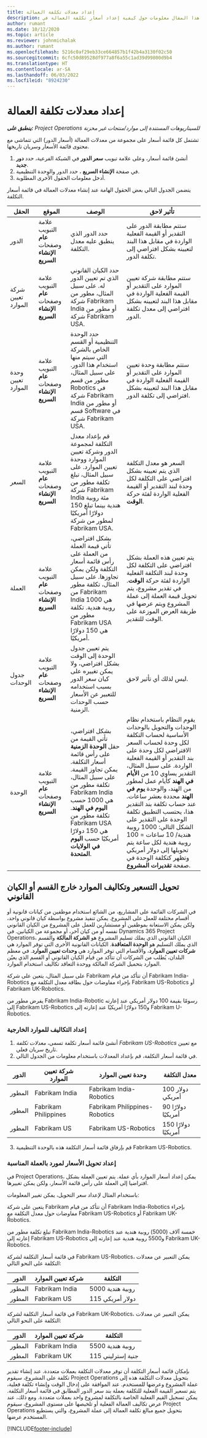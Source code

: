 ```yaml
---
title: إعداد معدلات تكلفة العمالة
description: يوفر هذا المقال معلومات حول كيفية إعداد أسعار تكلفة العمالة في Project Operations.
author: rumant
ms.date: 10/12/2020
ms.topic: article
ms.reviewer: johnmichalak
ms.author: rumant
ms.openlocfilehash: 5216c0af29eb33ce664857b1f42b4a3130f02c50
ms.sourcegitcommit: 6cfc50d89528df977a8f6a55c1ad39d99800d9b4
ms.translationtype: HT
ms.contentlocale: ar-SA
ms.lasthandoff: 06/03/2022
ms.locfileid: "8924230"
---
```

# <a name="set-up-labor-cost-rates"></a>إعداد معدلات تكلفة العمالة

_**ينطبق على:** Project Operations للسيناريوهات المستندة إلى موارد/منتجات غير مخزنة‬_


تشتمل كل قائمة أسعار على مجموعة من معدلات العمالة (أسعار الدور) التي تتماشى مع محتوى قائمة الأسعار وسريان تاريخها.‬

1. أنشئ قائمة أسعار، وعلى علامة تبويب **سعر الدور** في الشبكة الفرعية، حدد **دور جديد**.
2. في صفحة **الإنشاء السريع** ، حدد الدور والوحدة التنظيمية.
3. أدخل معلومات الحقول الأخرى المطلوبة.

يتضمن الجدول التالي بعض الحقول الهامة عند إنشاء معدلات العمالة في قائمة أسعار التكلفة.

| الحقل | الموقع | ‏‏الوصف | تأثير لاحق |
| --- | --- | --- | --- |
| الدور | علامة التبويب **عام** وصفحات **الإنشاء السريع** | حدد الدور الذي ينطبق عليه معدل التكلفة. | ستتم مطابقة الدور على التقدير أو القيمة الفعلية الواردة في مقابل هذا البند لتعيينه بشكل افتراضي إلى تكلفة الدور. |
| شركة تعيين الموارد‬ | علامة التبويب **عام** وصفحات **الإنشاء السريع** | حدد الكيان القانوني الذي تم تعيين الدور له. على سبيل المثال، مطور من شركة Fabrikam India أو مطور من شركة Fabrikam USA. | ستتم مطابقة شركة تعيين الموارد على التقدير أو القيمة الفعلية الواردة في مقابل هذا البند لتعيينه بشكل افتراضي إلى معدل تكلفة الدور. |
| وحدة تعيين الموارد | علامة التبويب **عام** وصفحات **الإنشاء السريع** | حدد الوحدة التنظيمية أو القسم الخاص بالشركة التي سيتم منها استخدام هذا الدور. على سبيل المثال، مطور من قسم Robotics في شركة Fabrikam India أو مطور من قسم Software في شركة Fabrikam USA. | ستتم مطابقة وحدة تعيين الموارد على التقدير أو القيمة الفعلية الواردة في مقابل هذا البند لتعيينه بشكل افتراضي إلى تكلفة الدور. |
| السعر | علامة التبويب **عام** وصفحات **الإنشاء السريع** | قم بإعداد معدل التكلفة لمجموعة الدور وشركة تعيين الموارد ووحدة تعيين الموارد. على سبيل المثال، تبلغ تكلفة مطور من شركة Fabrikam India مئة روبية هندية بينما تبلغ 150 دولارًا أمريكيًا لمطور من شركة Fabrikam USA. | السعر هو معدل التكلفة الذي يتم تعيينه بشكل افتراضي على التكلفة لكل وحدة لبند التقدير أو القيمة الفعلية الواردة لفئة حركة **الوقت**. |
| ‏‏العملة | علامة التبويب **عام** وصفحات **الإنشاء السريع** | بشكل افتراضي، تأتي قيمة العملة من العملة على رأس قائمة أسعار التكلفة ولكن يمكن تجاوزها. على سبيل المثال، تكلفة مطور من Fabrikam India هي 1000 روبية هندية. تكلفة مطور من Fabrikam USA هي 150 دولارًا أمريكيًا. | يتم تعيين هذه العملة بشكل افتراضي على التكلفة لكل وحدة لبند التكلفة الفعلية الواردة لفئة حركة **الوقت**. في تقدير مشروع، يتم تحويل قيمة العملة إلى عملة المشروع ويتم عرضها في طريقة العرض الموزعة على الوقت للتقدير. |
| جدول الوحدات | علامة التبويب **عام** وصفحات **الإنشاء السريع** | يتم تعيين جدول الوحدة إلى الوقت بشكل افتراضي، ولا يمكن تغييره على كيان سعر الدور بسبب استخدامه للتعبير عن الأسعار حسب الوحدات الزمنية. | ليس لذلك أي تأثير لاحق. |
| الوحدة | علامة التبويب **عام** وصفحات **الإنشاء السريع** | بشكل افتراضي، تأتي القيمة من حقل **الوحدة الزمنية** على رأس قائمة أسعار التكلفة. يمكن تجاوز القيمة. على سبيل المثال، تكلفة مطور من Fabrikam India هي 1000 حسب **اليوم في الهند**. تكلفة مطور من Fabrikam USA هي 150 دولارًا أمريكيًا حسب **اليوم في الولايات المتحدة**. | يقوم النظام باستخدام نظام الوحدات والتحويل بالوحدات الأساسية لحساب التكلفة لكل وحدة لحساب السعر الافتراضي لكل وحدة على بند التقدير أو القيمة الفعلية الواردة. على سبيل المثال، التقدير يساوي 10 من **الأيام في الهند** كأيام عمل لمطور من الهند، والوحدة **يوم في الهند** محددة بعشر ساعات. عند حساب تكلفة بند التقدير هذا، يحتسب التطبيق تكلفة الوحدة على التقدير على الشكل التالي: 1000 روبية هندية/ 10 ساعات = 100 روبية هندية لكل ساعة يتم تحويلها إلى دولار أمريكي وتظهر كتكلفة الوحدة في صفحة **تقديرات المشروع**. |

## <a name="transfer-pricing-and-costs-for-resources-outside-of-your-division-or-legal-entity"></a>تحويل التسعير وتكاليف الموارد خارج القسم أو الكيان القانوني

في الشركات القائمة على المشاريع، من الشائع استخدام موظفين من كيانات قانونية أو أقسام مختلفة للعمل على المشروع. يمكن تنفيذ مشروع بواسطة كيان قانوني واحد، ولكن يمكن الاستعانة بموظفين أو مستشارين للعمل على المشروع من الكيان القانوني نفسه أو من كيان آخر، أو مجموعة من الكيانين. في Dynamics 365 Project Operations، الكيان القانوني الذي يملك تسليم المشروع هو **الشركة المالكة** والقسم الذي يملك التسليم هو **الوحدة المتعاقدة**‬. الكيانات القانونية الأخرى التي توفر الموارد هي **شركات تعيين الموارد**، والأقسام التي توفر الموارد هي **وحدات تعيين الموارد**. في معظم البلدان، يُطلب من الشركات أن تتأكد من قيام الكيان القانوني أو القسم الذي يعيّن الموارد بتحميل الشركة المالكة ووحدة التعاقد تكاليف استخدام الموارد.

على سبيل المثال، يتعين على شركة Fabrikam أن تتأكد من قيام Fabrikam India-Robotics بإجراء مفاوضات حول بطاقة معدل التكلفة مع Fabrikam US-Robotics أو Fabrikam UK-Robotics.

يفرض مطور من Fabrikam India-Robotic رسومًا بقيمة 100 دولار أمريكي عند إعارته إلى Fabrikam US-Robotics و150 دولارًا أمريكيًا عند إعارته إلى Fabrikam U-Robotics.

### <a name="set-up-costs-for-outside-resources"></a>إعداد التكاليف للموارد الخارجية

1. أنشئ قائمة أسعار تكلفة تسمى، *معدلات تكلفة Fabrikam US-Robotics* مع تعيين تاريخ سريان فعلي.
2. في قائمة أسعار التكلفة، قم بإعداد المعدلات باستخدام معلومات من الجدول التالي. 

| الدور | شركة تعيين الموارد‬ | وحدة تعيين الموارد | معدل التكلفة |
| --- | --- | --- | --- |
| المطور | Fabrikam India | Fabrikam India-Robotics | 100 دولار أمريكي |
| المطور | Fabrikam Philippines | Fabrikam Philippines-Robotics | 90 دولارًا أمريكيًا |
| المطور | Fabrikam US | Fabrikam US-Robotics | 150 دولارًا أمريكيًا |

3. قم بإرفاق قائمة أسعار التكلفة هذه بالوحدة التنظيمية Fabrikam US-Robotics.

### <a name="set-up-transfer-pricing-for-a-resource-in-the-appropriate-currency"></a>إعداد تحويل الأسعار لمورد بالعملة المناسبة 

في Project Operations، يمكن إعداد أسعار الموارد بأي عملة. يتم تعيين العملة بشكل افتراضيا إلى العملة على رأس قائمة الأسعار، ولكن يمكن تغييرها.

باستخدام المثال لإعداد سعر التحويل، يمكن تغيير المعلومات:

يتعين على شركة Fabrikam أن تتأكد من قيام Fabrikam India-Robotics بإجراء مفاوضات حول معدل التكلفة مع Fabrikam US-Robotics أو Fabrikam UK-Robotics.‬

تبلغ تكلفة مطور من Fabrikam India-Robotics ‏خمسة آلاف (5000) روبية هندية عند إعارته إلى Fabrikam US-Robotics و5500 روبية هندية عند إعارته إلى Fabrikam UK-Robotics.

في قائمة أسعار التكلفة لشركة Fabrikam US-Robotics، يمكن التعبير عن معدلات التكلفة على النحو التالي:

| الدور | شركة تعيين الموارد‬ | التكلفة |
| --- | --- | --- |
| المطور | Fabrikam India | 5000 روبية هندية |
| المطور | Fabrikam US | 115 دولار أمريكي |

في قائمة أسعار التكلفة لشركة Fabrikam UK-Robotics، يمكن التعبير عن معدلات التكلفة على النحو التالي:

| الدور | شركة تعيين الموارد‬ | التكلفة |
| --- | --- | --- |
| المطور | Fabrikam India | 5500 روبية هندية |
| المطور | Fabrikam UK | 115 جنية إسترليني |

بإمكان قائمة أسعار التكلفة أن توفر معدلات التكلفة بعملات متعددة. عند إنشاء تقدير تكلفة على المشروع، سيقوم Project Operations بتحويل معدلات التكلفة هذه إلى عملة المشروع وعرضها للمستخدم. عند الموافقة على إدخال الوقت وإنشاء تكلفة فعلية، يتم تسعير القيمة الفعلية للتكلفة بعملة بند سعر الدور المطابق في قائمة أسعار التكلفة. يمكن تسجيل القيم الفعلية الخاصة بالتكلفة لمشروع واحد بعملات متعددة. ومع ذلك، عند عرض تكاليف العمالة الفعلية أو تلخيصها على مستوى المشروع، سيقوم Project Operations بتحويل جميع مبالغ تكلفة العمالة إلى عملة المشروع، والتي يستطيع المستخدم عرضها.


[!INCLUDE[footer-include](../includes/footer-banner.md)]